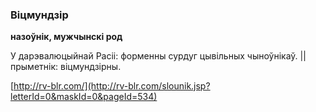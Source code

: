 ### Віцмундзір
**назоўнік, мужчынскі род**

У дарэвалюцыйнай Расіі: форменны сурдуг цывільных чыноўнікаў. || прыметнік: віцмундзірны.

<a rel="author">[http://rv-blr.com/](http://rv-blr.com/slounik.jsp?letterId=0&maskId=0&pageId=534)</a>
